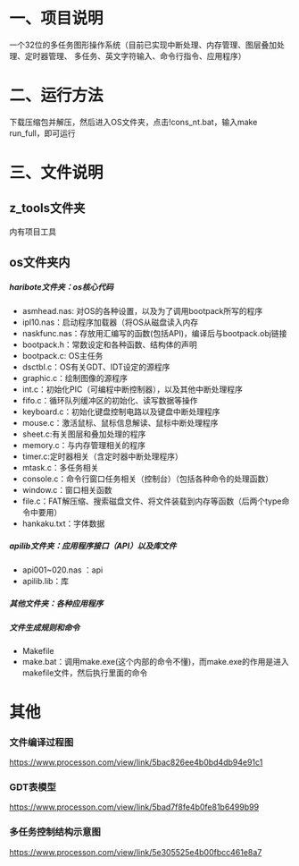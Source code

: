 # 一、项目说明
一个32位的多任务图形操作系统（目前已实现中断处理、内存管理、图层叠加处理、定时器管理、
多任务、英文字符输入、命令行指令、应用程序）

# 二、运行方法
下载压缩包并解压，然后进入OS文件夹，点击!cons_nt.bat，输入make run_full，即可运行

# 三、文件说明
## z_tools文件夹
内有项目工具

## os文件夹内

##### haribote文件夹：os核心代码

- asmhead.nas: 对OS的各种设置，以及为了调用bootpack所写的程序
- ipl10.nas：启动程序加载器（将OS从磁盘读入内存
- naskfunc.nas：存放用汇编写的函数(包括API)，编译后与bootpack.obj链接
- bootpack.h：常数设定和各种函数、结构体的声明
- bootpack.c:  OS主任务
- dsctbl.c：OS有关GDT、IDT设定的源程序
- graphic.c：绘制图像的源程序
- int.c：初始化PIC（可编程中断控制器），以及其他中断处理程序
- fifo.c：循环队列缓冲区的初始化、读写数据等操作
- keyboard.c：初始化键盘控制电路以及键盘中断处理程序
- mouse.c：激活鼠标、鼠标信息解读、鼠标中断处理程序
- sheet.c:有关图层和叠加处理的程序
- memory.c：与内存管理相关的程序
- timer.c:定时器相关（含定时器中断处理程序）
- mtask.c：多任务相关
- console.c：命令行窗口任务相关（控制台）（包括各种命令的处理函数）
- window.c：窗口相关函数
- file.c：FAT解压缩、搜索磁盘文件、将文件装载到内存等函数（后两个type命令中要用）
- hankaku.txt：字体数据

##### apilib文件夹：应用程序接口（API）以及库文件
- api001~020.nas ：api
- apilib.lib：库

##### 其他文件夹：各种应用程序

##### 文件生成规则和命令
- Makefile
- make.bat：调用make.exe(这个内部的命令不懂)，而make.exe的作用是进入makefile文件，然后执行里面的命令

# 其他
### 文件编译过程图
https://www.processon.com/view/link/5bac826ee4b0bd4db94e91c1
### GDT表模型
https://www.processon.com/view/link/5bad7f8fe4b0fe81b6499b99
### 多任务控制结构示意图
https://www.processon.com/view/link/5e305525e4b00fbcc461e8a7
